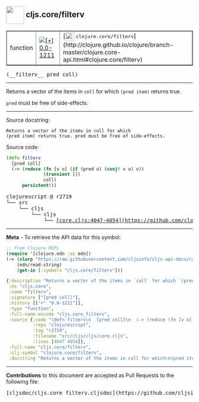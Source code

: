 ## <img width="48px" valign="middle" src="http://i.imgur.com/Hi20huC.png"> cljs.core/filterv

 <table border="1">
<tr>

<td>function</td>
<td><a href="https://github.com/cljsinfo/cljs-api-docs/tree/0.0-1211"><img valign="middle" alt="[+] 0.0-1211" src="https://img.shields.io/badge/+-0.0--1211-lightgrey.svg"></a> </td>
<td>
[<img height="24px" valign="middle" src="http://i.imgur.com/1GjPKvB.png"> <samp>clojure.core/filterv</samp>](http://clojure.github.io/clojure/branch-master/clojure.core-api.html#clojure.core/filterv)
</td>
</tr>
</table>

 <samp>
(__filterv__ pred coll)<br>
</samp>

---

Returns a vector of the items in `coll` for which `(pred item)` returns true.

`pred` must be free of side-effects.

---



Source docstring:

```
Returns a vector of the items in coll for which
(pred item) returns true. pred must be free of side-effects.
```

Source code:

```clj
(defn filterv
  [pred coll]
  (-> (reduce (fn [v o] (if (pred o) (conj! v o) v))
              (transient [])
              coll)
      persistent!))
```

 <pre>
clojurescript @ r2719
└── src
    └── cljs
        └── cljs
            └── <ins>[core.cljs:4047-4054](https://github.com/clojure/clojurescript/blob/r2719/src/cljs/cljs/core.cljs#L4047-L4054)</ins>
</pre>


---

__Meta__ - To retrieve the API data for this symbol:

```clj
;; from Clojure REPL
(require '[clojure.edn :as edn])
(-> (slurp "https://raw.githubusercontent.com/cljsinfo/cljs-api-docs/catalog/cljs-api.edn")
    (edn/read-string)
    (get-in [:symbols "cljs.core/filterv"]))
```

```clj
{:description "Returns a vector of the items in `coll` for which `(pred item)` returns true.\n\n`pred` must be free of side-effects.",
 :ns "cljs.core",
 :name "filterv",
 :signature ["[pred coll]"],
 :history [["+" "0.0-1211"]],
 :type "function",
 :full-name-encode "cljs.core_filterv",
 :source {:code "(defn filterv\n  [pred coll]\n  (-> (reduce (fn [v o] (if (pred o) (conj! v o) v))\n              (transient [])\n              coll)\n      persistent!))",
          :repo "clojurescript",
          :tag "r2719",
          :filename "src/cljs/cljs/core.cljs",
          :lines [4047 4054]},
 :full-name "cljs.core/filterv",
 :clj-symbol "clojure.core/filterv",
 :docstring "Returns a vector of the items in coll for which\n(pred item) returns true. pred must be free of side-effects."}

```

---

__Contributions__ to this document are accepted as Pull Requests to the following file:

 <pre>
[cljsdoc/cljs.core_filterv.cljsdoc](https://github.com/cljsinfo/cljs-api-docs/blob/master/cljsdoc/cljs.core_filterv.cljsdoc)
</pre>

